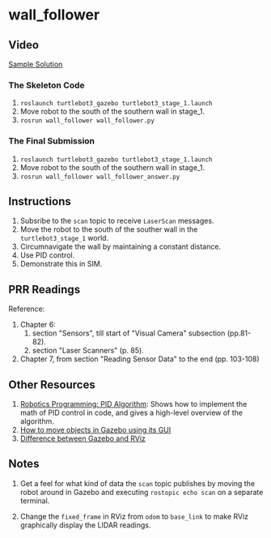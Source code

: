 # wall_follower

## Video

[Sample Solution](https://www.youtube.com/watch?v=yH474O4mAdw&list=PLWp7_Yk4l1aPcMGxCCvqKCSwnkTBBInI3&index=76)


### The Skeleton Code

1. `roslaunch turtlebot3_gazebo turtlebot3_stage_1.launch`
2. Move robot to the south of the southern wall in stage_1.
3. `rosrun wall_follower wall_follower.py`

### The Final Submission

1. `roslaunch turtlebot3_gazebo turtlebot3_stage_1.launch`
2. Move robot to the south of the southern wall in stage_1.
3. `rosrun wall_follower wall_follower_answer.py`

## Instructions

1. Subsribe to the `scan` topic to receive `LaserScan` messages.
2. Move the robot to the south of the souther wall in the `turtlebot3_stage_1` world.
3. Circumnavigate the wall by maintaining a constant distance.
4. Use PID control.
5. Demonstrate this in SIM.

## PRR Readings

Reference:

1. Chapter 6:
   1. section "Sensors", till start of "Visual Camera" subsection (pp.81-82).
   2. section "Laser Scanners" (p. 85).
2. Chapter 7, from section "Reading Sensor Data" to the end (pp. 103-108)

## Other Resources

1. [Robotics Programming: PID Algorithm](https://www.youtube.com/watch?v=dynSWBXu9aA): Shows how to implement the math of PID control in code, and gives a high-level overview of the algorithm.
2. [How to move objects in Gazebo using its GUI](https://answers.gazebosim.org//question/13445/how-to-move-objects-and-robot-models-using-gui/)
3. [Difference between Gazebo and RViz](https://answers.ros.org/question/200044/different-between-gazebo-and-rviz/)

## Notes

1. Get a feel for what kind of data the `scan` topic publishes by moving the robot around in Gazebo and executing `rostopic echo scan` on a separate terminal.

2. Change the `fixed_frame` in RViz from `odom` to `base_link` to make RViz graphically display the LIDAR readings.

